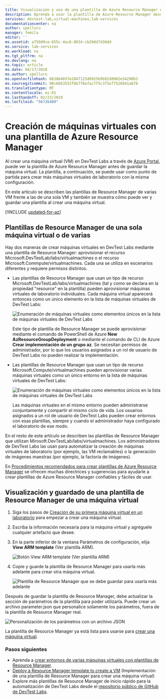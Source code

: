 ```yaml
---
title: Visualización y uso de una plantilla de Azure Resource Manager en una máquina virtual | Microsoft Docs
description: Aprenda a usar la plantilla de Azure Resource Manager desde una máquina virtual para crear otras máquinas virtuales
services: devtest-lab,virtual-machines,lab-services
documentationcenter: na
author: spelluru
manager: femila
editor: ''
ms.assetid: a759d9ce-655c-4ac6-8834-cb29dd7d30dd
ms.service: lab-services
ms.workload: na
ms.tgt_pltfrm: na
ms.devlang: na
ms.topic: article
ms.date: 04/17/2018
ms.author: spelluru
ms.openlocfilehash: 663864837e2847125d0925b9b82d8962e54290b3
ms.sourcegitcommit: 90c6b63552f6b7f8efac7f5c375e77526841a678
ms.translationtype: MT
ms.contentlocale: es-ES
ms.lasthandoff: 02/23/2019
ms.locfileid: "56726489"
---
```

# <a name="create-virtual-machines-using-an-azure-resource-manager-template"></a>Creación de máquinas virtuales con una plantilla de Azure Resource Manager 

Al crear una máquina virtual (VM) en DevTest Labs a través de [Azure Portal](https://go.microsoft.com/fwlink/p/?LinkID=525040), puede ver la plantilla de Azure Resource Manager antes de guardar la máquina virtual. La plantilla, a continuación, se puede usar como punto de partida para crear más máquinas virtuales de laboratorio con la misma configuración.

En este artículo se describen las plantillas de Resource Manager de varias VM frente a las de una sola VM y también se muestra cómo puede ver y guardar una plantilla al crear una máquina virtual.

[!INCLUDE [updated-for-az](../../includes/updated-for-az.md)]

## <a name="multi-vm-vs-single-vm-resource-manager-templates"></a>Plantillas de Resource Manager de una sola máquina virtual o de varias
Hay dos maneras de crear máquinas virtuales en DevTest Labs mediante una plantilla de Resource Manager: aprovisionar el recurso Microsoft.DevTestLab/labs/virtualmachines o el recurso Microsoft.Commpute/virtualmachines. Cada una se utiliza en escenarios diferentes y requiere permisos distintos.

- Las plantillas de Resource Manager que usan un tipo de recurso Microsoft.DevTestLab/labs/virtualmachines (tal y como se declara en la propiedad "resource" en la plantilla) pueden aprovisionar máquinas virtuales de laboratorio individuales. Cada máquina virtual aparecerá entonces como un único elemento en la lista de máquinas virtuales de DevTest Labs:

   ![Enumeración de máquinas virtuales como elementos únicos en la lista de máquinas virtuales de DevTest Labs](./media/devtest-lab-use-arm-template/devtestlab-lab-vm-single-item.png)

   Este tipo de plantilla de Resource Manager se puede aprovisionar mediante el comando de PowerShell de Azure **New AzResourceGroupDeployment** o mediante el comando de CLI de Azure **Crear implementación de un grupo az**. Se necesitan permisos de administrador, por lo que los usuarios asignados a un rol de usuario de DevTest Labs no pueden realizar la implementación. 

- Las plantillas de Resource Manager que usan un tipo de recurso Microsoft.Compute/virtualmachines pueden aprovisionar varias máquinas virtuales como un único entorno en la lista de máquinas virtuales de DevTest Labs:

   ![Enumeración de máquinas virtuales como elementos únicos en la lista de máquinas virtuales de DevTest Labs](./media/devtest-lab-use-arm-template/devtestlab-lab-vm-single-environment.png)

   Las máquinas virtuales en el mismo entorno pueden administrarse conjuntamente y compartir el mismo ciclo de vida. Los usuarios asignados a un rol de usuario de DevTest Labs pueden crear entornos con esas plantillas, siempre y cuando el administrador haya configurado el laboratorio de ese modo.

En el resto de este artículo se describen las plantillas de Resource Manager que utilizan Mirosoft.DevTestLab/labs/virtualmachines. Los administradores de DevTest Labs las usan para automatizar la creación de máquinas virtuales de laboratorio (por ejemplo, las VM reclamables) o la generación de imágenes maestras (por ejemplo, la factoría de imágenes).

En [Procedimientos recomendados para crear plantillas de Azure Resource Manager](https://docs.microsoft.com/azure/azure-resource-manager/resource-manager-template-best-practices) se ofrecen muchas directrices y sugerencias para ayudarle a crear plantillas de Azure Resource Manager confiables y fáciles de usar.

## <a name="view-and-save-a-virtual-machines-resource-manager-template"></a>Visualización y guardado de una plantilla de Resource Manager de una máquina virtual
1. Siga los pasos de [Creación de su primera máquina virtual en un laboratorio](tutorial-create-custom-lab.md#add-a-vm-to-the-lab) para empezar a crear una máquina virtual.
1. Escriba la información necesaria para la máquina virtual y agréguele cualquier artefacto que desee.
1. En la parte inferior de la ventana Parámetros de configuración, elija **View ARM template** (Ver plantilla ARM).

   ![Botón View ARM template (Ver plantilla ARM)](./media/devtest-lab-use-arm-template/devtestlab-lab-view-rm-template.png)
1. Copie y guarde la plantilla de Resource Manager para usarla más adelante para crear otra máquina virtual.

   ![Plantilla de Resource Manager que se debe guardar para usarla más adelante](./media/devtest-lab-use-arm-template/devtestlab-lab-copy-rm-template.png)

Después de guardar la plantilla de Resource Manager, debe actualizar la sección de parámetros de la plantilla para poder utilizarla. Puede crear un archivo parameter.json que personalice solamente los parámetros, fuera de la plantilla de Resource Manager real. 

![Personalización de los parámetros con un archivo JSON](./media/devtest-lab-use-arm-template/devtestlab-lab-custom-params.png)

La plantilla de Resource Manager ya está lista para usarse para [crear una máquina virtual](devtest-lab-create-environment-from-arm.md).

### <a name="next-steps"></a>Pasos siguientes
* Aprenda a [crear entornos de varias máquinas virtuales con plantillas de Resource Manager](devtest-lab-create-environment-from-arm.md).
* [Deploy a Resource Manager template to create a VM](devtest-lab-create-environment-from-arm.md#deploy-a-resource-manager-template-to-create-a-vm) (Implementación de una plantilla de Resource Manager para crear una máquina virtual)
* Explore más plantillas de Resource Manager de inicio rápido para la automatización de DevTest Labs desde el [repositorio público de GitHub de DevTest Labs](https://github.com/Azure/azure-quickstart-templates).
